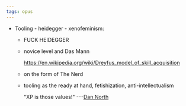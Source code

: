 ```yaml
---
tags: opus
---
```


- Tooling - heidegger - xenofeminism:
	- FUCK HEIDEGGER
	- novice level and Das Mann
	  
	  https://en.wikipedia.org/wiki/Dreyfus_model_of_skill_acquisition
	- on the form of The Nerd
	- tooling as the ready at hand, fetishization, anti-intellectualism
	  
	  "XP is those values!" ---[Dan North](https://www.youtube.com/watch?v=g5WpUJk8He4)